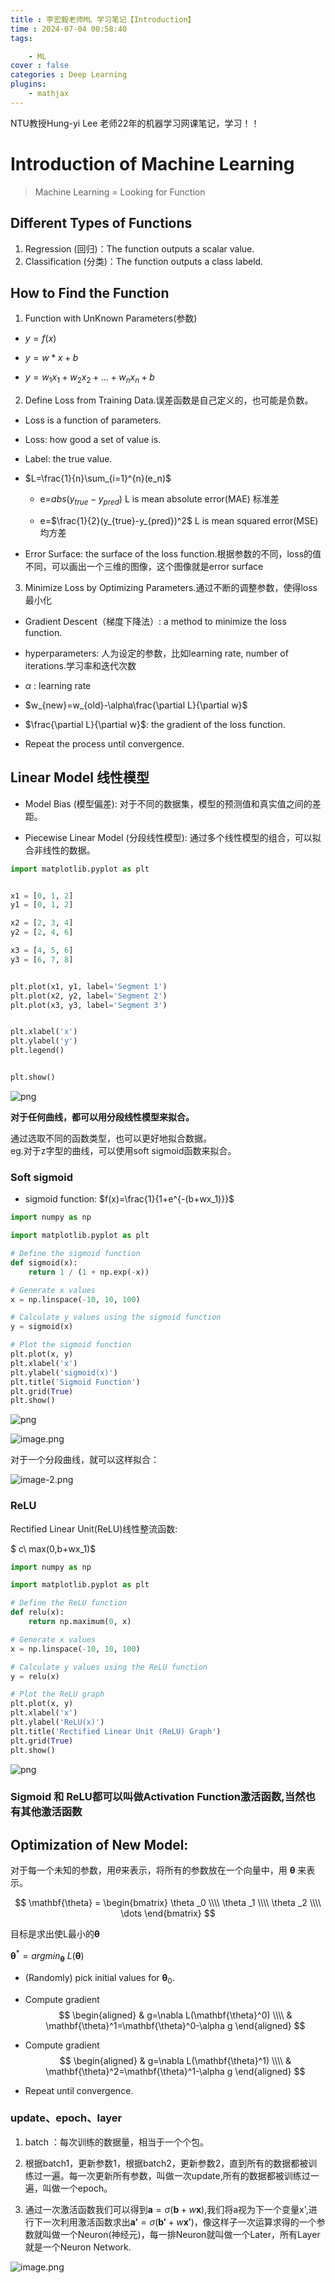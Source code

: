 ```yaml
---
title : 李宏毅老师ML 学习笔记【Introduction】
time : 2024-07-04 00:58:40
tags:

    - ML
cover : false
categories : Deep Learning
plugins: 
    - mathjax
---
```

NTU教授Hung-yi Lee 老师22年的机器学习网课笔记，学习！！

<!-- more -->

# Introduction of Machine Learning
> Machine Learning = Looking for Function

## Different Types of Functions
1. Regression (回归)：The function outputs a scalar value.
2. Classification (分类)：The function outputs a class labeld.

## How to Find the Function
1. Function with UnKnown Parameters(参数)
   
  - $y=f(x)$

  - $y=w*x+b$

  - $y=w_1 x_1+w_2 x_2+...+w_n x_n+b$  

2. Define Loss from Training Data.误差函数是自己定义的，也可能是负数。
   
  - Loss  is a function of parameters.

  - Loss: how good a set of value is.

  - Label: the true value.    

  - $L=\frac{1}{n}\sum_{i=1}^{n}(e_n)$

    - e=$abs(y_{true}-y_{pred})$   L is mean absolute error(MAE) 标准差

    - e=$\frac{1}{2}(y_{true}-y_{pred})^2$   L is mean squared error(MSE) 均方差

  - Error Surface: the surface of the loss function.根据参数的不同，loss的值不同，可以画出一个三维的图像，这个图像就是error surface

3. Minimize Loss by Optimizing Parameters.通过不断的调整参数，使得loss最小化
  - Gradient Descent（梯度下降法）: a method to minimize the loss function.  
  
  - hyperparameters: 人为设定的参数，比如learning rate, number of iterations.学习率和迭代次数  
  
  - $\alpha$  : learning rate  
  
  - $w_{new}=w_{old}-\alpha\frac{\partial L}{\partial w}$  

  - $\frac{\partial L}{\partial w}$: the gradient of the loss function.  

  - Repeat the process until convergence.  
## Linear Model 线性模型
- Model Bias (模型偏差): 对于不同的数据集，模型的预测值和真实值之间的差距。  

- Piecewise Linear Model (分段线性模型): 通过多个线性模型的组合，可以拟合非线性的数据。  


```python
import matplotlib.pyplot as plt


x1 = [0, 1, 2]
y1 = [0, 1, 2]

x2 = [2, 3, 4]
y2 = [2, 4, 6]  

x3 = [4, 5, 6]
y3 = [6, 7, 8]  


plt.plot(x1, y1, label='Segment 1')
plt.plot(x2, y2, label='Segment 2')
plt.plot(x3, y3, label='Segment 3')


plt.xlabel('x')
plt.ylabel('y')
plt.legend()


plt.show()
```


    
![png](01%E6%B7%B1%E5%BA%A6%E5%AD%A6%E4%B9%A0%E5%9F%BA%E6%9C%AC%E6%A6%82%E5%BF%B5%E7%AE%80%E4%BB%8B_files/01%E6%B7%B1%E5%BA%A6%E5%AD%A6%E4%B9%A0%E5%9F%BA%E6%9C%AC%E6%A6%82%E5%BF%B5%E7%AE%80%E4%BB%8B_1_0.png)
    


**对于任何曲线，都可以用分段线性模型来拟合。**


通过选取不同的函数类型，也可以更好地拟合数据。  
eg.对于z字型的曲线，可以使用soft sigmoid函数来拟合。

### Soft sigmoid


- sigmoid function: $f(x)=\frac{1}{1+e^{-(b+wx_1)}}$


```python
import numpy as np

import matplotlib.pyplot as plt

# Define the sigmoid function
def sigmoid(x):
    return 1 / (1 + np.exp(-x))

# Generate x values
x = np.linspace(-10, 10, 100)

# Calculate y values using the sigmoid function
y = sigmoid(x)

# Plot the sigmoid function
plt.plot(x, y)
plt.xlabel('x')
plt.ylabel('sigmoid(x)')
plt.title('Sigmoid Function')
plt.grid(True)
plt.show()
```


    
![png](01%E6%B7%B1%E5%BA%A6%E5%AD%A6%E4%B9%A0%E5%9F%BA%E6%9C%AC%E6%A6%82%E5%BF%B5%E7%AE%80%E4%BB%8B_files/01%E6%B7%B1%E5%BA%A6%E5%AD%A6%E4%B9%A0%E5%9F%BA%E6%9C%AC%E6%A6%82%E5%BF%B5%E7%AE%80%E4%BB%8B_3_0.png)
    


![image.png](01深度学习基本概念简介_files/image.png)

对于一个分段曲线，就可以这样拟合：

![image-2.png](01深度学习基本概念简介_files/image-2.png)

### ReLU

Rectified Linear Unit(ReLU)线性整流函数:  

$ c\ max(0,b+wx_1)$


```python
import numpy as np

import matplotlib.pyplot as plt

# Define the ReLU function
def relu(x):
    return np.maximum(0, x)

# Generate x values
x = np.linspace(-10, 10, 100)

# Calculate y values using the ReLU function
y = relu(x)

# Plot the ReLU graph
plt.plot(x, y)
plt.xlabel('x')
plt.ylabel('ReLU(x)')
plt.title('Rectified Linear Unit (ReLU) Graph')
plt.grid(True)
plt.show()
```


    
![png](01%E6%B7%B1%E5%BA%A6%E5%AD%A6%E4%B9%A0%E5%9F%BA%E6%9C%AC%E6%A6%82%E5%BF%B5%E7%AE%80%E4%BB%8B_files/01%E6%B7%B1%E5%BA%A6%E5%AD%A6%E4%B9%A0%E5%9F%BA%E6%9C%AC%E6%A6%82%E5%BF%B5%E7%AE%80%E4%BB%8B_6_0.png)
    


### Sigmoid 和 ReLU都可以叫做Activation Function激活函数,当然也有其他激活函数

## Optimization of New Model:

对于每一个未知的参数，用$\theta$来表示，将所有的参数放在一个向量中，用 $\mathbf{\theta}$ 来表示。  

$$
\mathbf{\theta} = \begin{bmatrix}
\theta _0 \\\\
\theta _1 \\\\
\theta _2 \\\\
\dots
\end{bmatrix}
$$ 

目标是求出使L最小的$\mathbf{\theta}$  

$\mathbf{\theta}^* = argmin _\mathbf{\theta}\ L(\mathbf{\theta})$

- (Randomly) pick initial values for $\mathbf{\theta} _0$.

- Compute gradient 
  $$
  \begin{aligned}
    & g=\nabla L(\mathbf{\theta}^0) \\\\
    & \mathbf{\theta}^1=\mathbf{\theta}^0-\alpha g
    \end{aligned}
  $$


- Compute gradient
  $$
  \begin{aligned}
      & g=\nabla L(\mathbf{\theta}^1) \\\\
      & \mathbf{\theta}^2=\mathbf{\theta}^1-\alpha g
      \end{aligned}
  $$


- Repeat until convergence.

### update、epoch、layer 

1. batch ：每次训练的数据量，相当于一个个包。  

2. 根据batch1，更新参数1，根据batch2，更新参数2，直到所有的数据都被训练过一遍。每一次更新所有参数，叫做一次update,所有的数据都被训练过一遍，叫做一个epoch。

3. 通过一次激活函数我们可以得到$\mathbf{a}=\sigma(\mathbf{b}+w\mathbf{x})$,我们将a视为下一个变量x',进行下一次利用激活函数求出$\mathbf{a'}=\sigma(\mathbf{b'}+w\mathbf{x'})$，像这样子一次运算求得的一个参数就叫做一个Neuron(神经元)，每一排Neuron就叫做一个Later，所有Layer就是一个Neuron Network.

![image.png](01深度学习基本概念简介_files/image.png)
  
